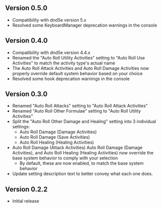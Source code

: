 ## Version 0.5.0
- Compatibility with dnd5e version 5.x
- Resolved some KeyboardManager deprecation warnings in the console

## Version 0.4.0
- Compatibility with dnd5e version 4.4.x
- Renamed the "Auto Roll Utility Activities" setting to "Auto Roll Use Activities" to match the activity type's actual name
- The Auto Roll Attack Activities and Auto Roll Damage Activities now properly override default system behavior based on your choice
- Resolved some hook deprecation warnings in the console

## Version 0.3.0
- Renamed "Auto Roll Attacks" setting to "Auto Roll Attack Activities"
- Renamed "Auto Roll Other Formulae" setting to "Auto Roll Utility Activities"
- Split the "Auto Roll Other Damage and Healing" setting into 3 individual settings:
  - Auto Roll Damage (Damage Activities)
  - Auto Roll Damage (Save Activities)
  - Auto Roll Healing (Healing Activities)
- Auto Roll Damage (Attack Activities) Auto Roll Damage (Damage Activities), and Auto Roll Healing (Healing Activities) now override the base system behavior to comply with your selection
  - By default, these are now enabled, to match the base system behavior
- Update setting description text to better convey what each one does.

## Version 0.2.2
- Initial release
